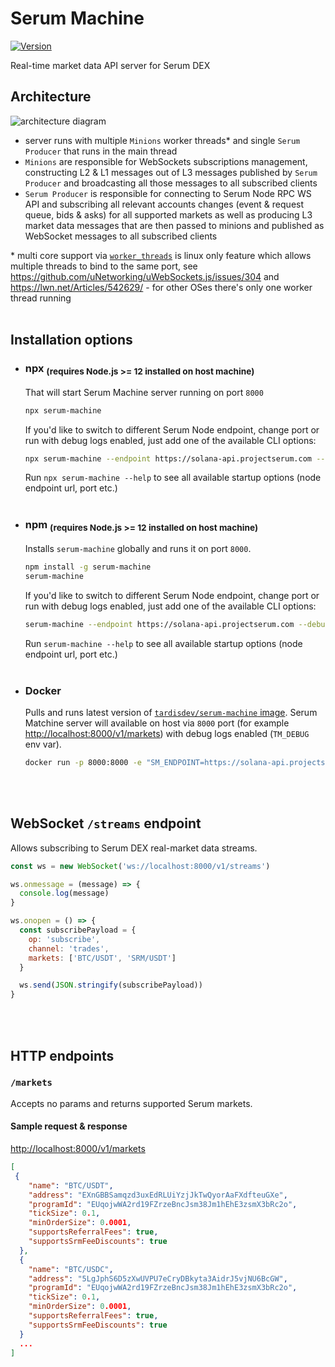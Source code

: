 # Serum Machine

[![Version](https://img.shields.io/npm/v/serum-machine.svg)](https://www.npmjs.org/package/serum-machine)

Real-time market data API server for Serum DEX
<br/>

## Architecture

![architecture diagram](https://user-images.githubusercontent.com/51779538/92960443-ed6a4a00-f46d-11ea-9da8-2d4546db8a7d.png)

- server runs with multiple `Minions` worker threads\* and single `Serum Producer` that runs in the main thread
- `Minions` are responsible for WebSockets subscriptions management, constructing L2 & L1 messages out of L3 messages published by `Serum Producer` and broadcasting all those messages to all subscribed clients
- `Serum Producer` is responsible for connecting to Serum Node RPC WS API and subscribing all relevant accounts changes (event & request queue, bids & asks) for all supported markets as well as producing L3 market data messages that are then passed to minions and published as WebSocket messages to all subscribed clients

\* multi core support via [`worker_threads`](https://nodejs.org/api/worker_threads.html) is linux only feature which allows multiple threads to bind to the same port, see https://github.com/uNetworking/uWebSockets.js/issues/304 and https://lwn.net/Articles/542629/ - for other OSes there's only one worker thread running
<br/>
<br/>

## Installation options

- ### npx <sub>(requires Node.js >= 12 installed on host machine)</sub>

  That will start Serum Machine server running on port `8000`

  ```sh
  npx serum-machine
  ```

  If you'd like to switch to different Serum Node endpoint, change port or run with debug logs enabled, just add one of the available CLI options:

  ```sh
  npx serum-machine --endpoint https://solana-api.projectserum.com --debug --port 8080
  ```

  Run `npx serum-machine --help` to see all available startup options (node endpoint url, port etc.)
  <br/>
  <br/>

- ### npm <sub>(requires Node.js >= 12 installed on host machine)</sub>

  Installs `serum-machine` globally and runs it on port `8000`.

  ```sh
  npm install -g serum-machine
  serum-machine
  ```

  If you'd like to switch to different Serum Node endpoint, change port or run with debug logs enabled, just add one of the available CLI options:

  ```sh
  serum-machine --endpoint https://solana-api.projectserum.com --debug --port 8080
  ```

  Run `serum-machine --help` to see all available startup options (node endpoint url, port etc.)
  <br/>
  <br/>

- ### Docker
  Pulls and runs latest version of [`tardisdev/serum-machine` image](https://hub.docker.com/r/tardisdev/serum-machine). Serum Matchine server will available on host via `8000` port (for example [http://localhost:8000/v1/markets](http://localhost:8000/v1/markets)) with debug logs enabled (`TM_DEBUG` env var).
  ```sh
  docker run -p 8000:8000 -e "SM_ENDPOINT=https://solana-api.projectserum.com" -e "SM_DEBUG=true" -d tardisdev/serum-machine:latest
  ```
  <br/>
  <br/>

## WebSocket `/streams` endpoint

Allows subscribing to Serum DEX real-market data streams.

```js
const ws = new WebSocket('ws://localhost:8000/v1/streams')

ws.onmessage = (message) => {
  console.log(message)
}

ws.onopen = () => {
  const subscribePayload = {
    op: 'subscribe',
    channel: 'trades',
    markets: ['BTC/USDT', 'SRM/USDT']
  }

  ws.send(JSON.stringify(subscribePayload))
}
```

<br/>
<br/>

## HTTP endpoints

### `/markets`

Accepts no params and returns supported Serum markets.

#### Sample request & response

[http://localhost:8000/v1/markets](http://localhost:8000/v1/markets)

```json
[
 {
    "name": "BTC/USDT",
    "address": "EXnGBBSamqzd3uxEdRLUiYzjJkTwQyorAaFXdfteuGXe",
    "programId": "EUqojwWA2rd19FZrzeBncJsm38Jm1hEhE3zsmX3bRc2o",
    "tickSize": 0.1,
    "minOrderSize": 0.0001,
    "supportsReferralFees": true,
    "supportsSrmFeeDiscounts": true
  },
  {
    "name": "BTC/USDC",
    "address": "5LgJphS6D5zXwUVPU7eCryDBkyta3AidrJ5vjNU6BcGW",
    "programId": "EUqojwWA2rd19FZrzeBncJsm38Jm1hEhE3zsmX3bRc2o",
    "tickSize": 0.1,
    "minOrderSize": 0.0001,
    "supportsReferralFees": true,
    "supportsSrmFeeDiscounts": true
  }
  ...
]
```
